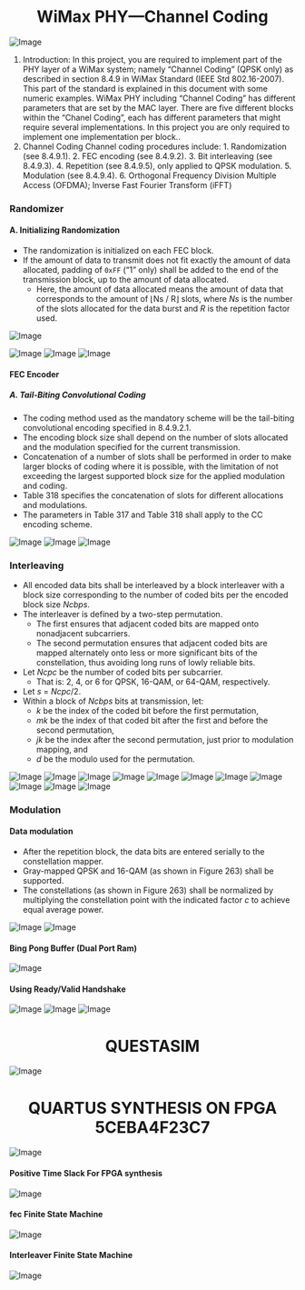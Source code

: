 <h1 align="center">WiMax PHY—Channel Coding</h1>
<p></p>

![Image](https://github.com/user-attachments/assets/345c1845-3ba4-4885-b95a-f48485295a94)

<ol>
  <li> Introduction: In this project, you are required to implement part of the PHY layer of a WiMax system; namely
“Channel Coding” (QPSK only) as described in section 8.4.9 in WiMax Standard (IEEE Std
802.16-2007). This part of the standard is explained in this document with some numeric
examples. WiMax PHY including “Channel Coding” has different parameters that are set by the
MAC layer. There are five different blocks within the “Chanel Coding”, each has different
parameters that might require several implementations. In this project you are only required to
implement one implementation per block..</li>
  <li> Channel Coding Channel coding procedures include:
1. Randomization (see 8.4.9.1).
2. FEC encoding (see 8.4.9.2).
3. Bit interleaving (see 8.4.9.3).
4. Repetition (see 8.4.9.5), only applied to QPSK modulation.
5. Modulation (see 8.4.9.4).
6. Orthogonal Frequency Division Multiple Access (OFDMA); Inverse Fast Fourier
Transform (iFFT)</li>
</ol>

<p></p>


<h3>Randomizer</h3>
<h4>A. Initializing Randomization</h4>
<ul>
  <li>The randomization is initialized on each FEC block.</li>
  <li>If the amount of data to transmit does not fit exactly the amount of data allocated, padding of <code>0xFF</code> (“1” only) shall be added to the end of the transmission block, up to the amount of data allocated.
    <ul>
      <li>Here, the amount of data allocated means the amount of data that corresponds to the amount of ⌊Ns / R⌋ slots, where <em>Ns</em> is the number of the slots allocated for the data burst and <em>R</em> is the repetition factor used.</li>
    </ul>
  </li>
</ul>

![Image](https://github.com/user-attachments/assets/6e3e3402-d80d-4903-8e30-3554c5196519)

<p></p>

![Image](https://github.com/user-attachments/assets/f54c5cd7-5d2d-4b6d-8004-5ddc3a2461f4)
![Image](https://github.com/user-attachments/assets/9c4060d3-d00b-452e-9254-10fa0bfd1144)
![Image](https://github.com/user-attachments/assets/a2fcfa30-ed86-463c-b50c-2936eb67c2f8)

<p></p>

<h4>FEC Encoder</h4>
<h5>A. Tail-Biting Convolutional Coding</h5>
<ul>
  <li>The coding method used as the mandatory scheme will be the tail-biting convolutional encoding specified in 8.4.9.2.1.</li>
  <li>The encoding block size shall depend on the number of slots allocated and the modulation specified for the current transmission.</li>
  <li>Concatenation of a number of slots shall be performed in order to make larger blocks of coding where it is possible, with the limitation of not exceeding the largest supported block size for the applied modulation and coding.</li>
  <li>Table 318 specifies the concatenation of slots for different allocations and modulations.</li>
  <li>The parameters in Table 317 and Table 318 shall apply to the CC encoding scheme.</li>
</ul>

<p></p>

![Image](https://github.com/user-attachments/assets/8e51567a-5e83-489a-9d9a-35d79ab5140b)
![Image](https://github.com/user-attachments/assets/05886869-d8c3-41e5-b10f-0a62b86a6429)
![Image](https://github.com/user-attachments/assets/75dd973e-0a3d-4cb1-ab77-f540f0b02a15)

<p></p>

<h3>Interleaving</h3>
<ul>
  <li>All encoded data bits shall be interleaved by a block interleaver with a block size corresponding to the number of coded bits per the encoded block size <em>Ncbps</em>.</li>
  <li>The interleaver is defined by a two-step permutation.
    <ul>
      <li>The first ensures that adjacent coded bits are mapped onto nonadjacent subcarriers.</li>
      <li>The second permutation ensures that adjacent coded bits are mapped alternately onto less or more significant bits of the constellation, thus avoiding long runs of lowly reliable bits.</li>
    </ul>
  </li>
  <li>Let <em>Ncpc</em> be the number of coded bits per subcarrier.
    <ul>
      <li>That is: 2, 4, or 6 for QPSK, 16-QAM, or 64-QAM, respectively.</li>
    </ul>
  </li>
  <li>Let <em>s</em> = <em>Ncpc</em>/2.</li>
  <li>Within a block of <em>Ncbps</em> bits at transmission, let:
    <ul>
      <li><em>k</em> be the index of the coded bit before the first permutation,</li>
      <li><em>mk</em> be the index of that coded bit after the first and before the second permutation,</li>
      <li><em>jk</em> be the index after the second permutation, just prior to modulation mapping, and</li>
      <li><em>d</em> be the modulo used for the permutation.</li>
    </ul>
  </li>
</ul>

 ![Image](https://github.com/user-attachments/assets/d152fbd7-4f6e-4507-96db-5cf14d2bbe73)
![Image](https://github.com/user-attachments/assets/a7d382c2-3595-4cb5-b181-bef9ef95d396)
![Image](https://github.com/user-attachments/assets/712265db-8530-463b-9fa8-bc68a06c2ecc)
![Image](https://github.com/user-attachments/assets/b954b97a-5046-496c-a783-667507d97451)
![Image](https://github.com/user-attachments/assets/a5f73da9-e190-4b63-822c-874d5240a004)
![Image](https://github.com/user-attachments/assets/5b98e76b-dce9-45fe-a1b5-d82b4cd1d39d)
![Image](https://github.com/user-attachments/assets/9cd22a98-2be7-44e0-90dc-91f95914fc08)
![Image](https://github.com/user-attachments/assets/bb6e5e37-0cf1-462d-91b9-514f16f4bed3)
![Image](https://github.com/user-attachments/assets/a8d9235c-39ac-4020-914d-8ee578baa138)
![Image](https://github.com/user-attachments/assets/44b564a4-53f9-45ee-a0ed-86bc63530db0)
![Image](https://github.com/user-attachments/assets/6d8b9841-6c29-40b2-b4c0-2de9969e7850)

 <p></p>

 <h3>Modulation</h3>
<h4>Data modulation</h4>
<ul>
  <li>After the repetition block, the data bits are entered serially to the constellation mapper.</li>
  <li>Gray-mapped QPSK and 16-QAM (as shown in Figure 263) shall be supported.</li>
  <li>The constellations (as shown in Figure 263) shall be normalized by multiplying the constellation point with the indicated factor <em>c</em> to achieve equal average power.</li>
</ul>

![Image](https://github.com/user-attachments/assets/b37b075b-2084-4589-b434-51cf548d5a91)
![Image](https://github.com/user-attachments/assets/68f62bfc-2bb7-45f5-a836-7974ec318c34)




<h4 >Bing Pong Buffer (Dual Port Ram)</h4>

![Image](https://github.com/user-attachments/assets/4947c8b1-3510-463e-937a-36bb07526b02)

<h4 >Using Ready/Valid Handshake</h4>

![Image](https://github.com/user-attachments/assets/0ed9287a-7066-4368-ab47-51a7aebdfd17)
![Image](https://github.com/user-attachments/assets/2343d6aa-15c0-47d0-933f-4ac3af16955b)
![Image](https://github.com/user-attachments/assets/bff78469-ac0d-4d98-a428-b24c3cd02e08)

<h1 align ="center">QUESTASIM </h1>

![Image](https://github.com/user-attachments/assets/128c5ab9-28b3-4704-9b6e-69f09b86aff0)

<h1 align = "center">QUARTUS SYNTHESIS ON FPGA 5CEBA4F23C7</h1>

![Image](https://github.com/user-attachments/assets/7cda58b2-a044-41dd-ac05-0b3c01744054)

<h4>Positive Time Slack For FPGA synthesis</h4>

![Image](https://github.com/user-attachments/assets/acd2b44e-4bd1-473b-9967-ff914cc4934a)

<h4>fec Finite State Machine</h4>

![Image](https://github.com/user-attachments/assets/669c1244-8a04-4ae1-8a0d-9000e70f3aa8)

<h4 >Interleaver Finite State Machine</h4>

![Image](https://github.com/user-attachments/assets/ec3a9f37-6570-442a-a55a-c4c5a8233f12)

